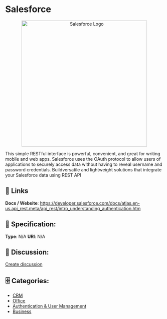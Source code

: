# Salesforce
<p align="center">
    <img width="400" src="https://raw.githubusercontent.com/apis-list/apis-list/main/apis/salesforce/logo_256x256.png" alt="Salesforce Logo"/>
</p>

This simple RESTful interface is powerful, convenient, and great for writing mobile and web apps. Salesforce uses the OAuth protocol to allow users of applications to securely access data without having to reveal username and password credentials.  Buildversatile and lightweight solutions that integrate your Salesforce data using REST API

##  🔗 Links
**Docs / Website**: https://developer.salesforce.com/docs/atlas.en-us.api_rest.meta/api_rest/intro_understanding_authentication.htm

## 🧬 Specification:
**Type**: N/A
**URI**: N/A

## 💬 Discussion:
[Create discussion](https://github.com/apis-list/apis-list/discussions/new)

## 🗄️ Categories:
- [CRM](https://github.com/apis-list/apis-list#crm)
- [Office](https://github.com/apis-list/apis-list#office)
- [Authentication & User Management](https://github.com/apis-list/apis-list#authentication--user-management)
- [Business](https://github.com/apis-list/apis-list#business)



